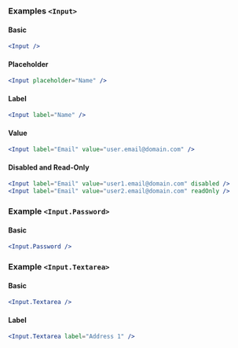 ### Examples `<Input>`

#### Basic

```jsx
<Input />
```


#### Placeholder

```jsx
<Input placeholder="Name" />
```


#### Label

```jsx
<Input label="Name" />
```


#### Value

```jsx
<Input label="Email" value="user.email@domain.com" />
```


#### Disabled and Read-Only

```jsx
<Input label="Email" value="user1.email@domain.com" disabled />
<Input label="Email" value="user2.email@domain.com" readOnly />
```


### Example `<Input.Password>`

#### Basic

```jsx
<Input.Password />
```


### Example `<Input.Textarea>`

#### Basic

```jsx
<Input.Textarea />
```

#### Label

```jsx
<Input.Textarea label="Address 1" />
```
